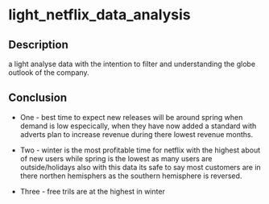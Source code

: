 # light_netflix_data_analysis
## Description
a light analyse data with the intention to filter and understanding the globe outlook of the company.  

## Conclusion
- One - best time to expect new releases will be around spring when demand is low especically, when they have now added a standard with adverts plan to increase revenue during there lowest revenue months.

- Two - winter is the most profitable time for netflix with the highest about of new users while spring is the lowest as many users are outside/holidays also with this data its safe to say most customers are in there northen hemisphers as the southern hemisphere is reversed.

- Three - free trils are at the highest in winter


